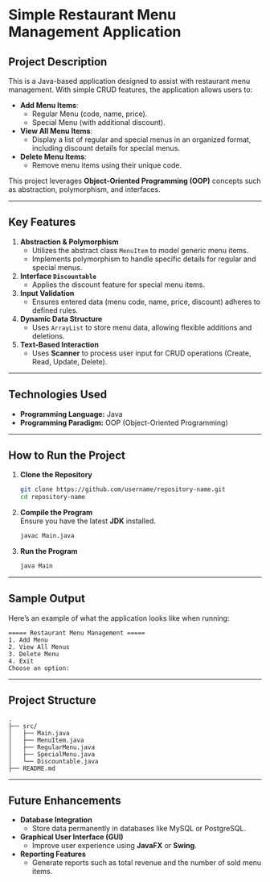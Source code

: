 # **Simple Restaurant Menu Management Application**

## **Project Description**  
This is a Java-based application designed to assist with restaurant menu management. With simple CRUD features, the application allows users to:  
- **Add Menu Items**:  
  - Regular Menu (code, name, price).  
  - Special Menu (with additional discount).  
- **View All Menu Items**:  
  - Display a list of regular and special menus in an organized format, including discount details for special menus.  
- **Delete Menu Items**:  
  - Remove menu items using their unique code.  

This project leverages **Object-Oriented Programming (OOP)** concepts such as abstraction, polymorphism, and interfaces.

---

## **Key Features**  
1. **Abstraction & Polymorphism**  
   - Utilizes the abstract class `MenuItem` to model generic menu items.  
   - Implements polymorphism to handle specific details for regular and special menus.  
2. **Interface `Discountable`**  
   - Applies the discount feature for special menu items.  
3. **Input Validation**  
   - Ensures entered data (menu code, name, price, discount) adheres to defined rules.  
4. **Dynamic Data Structure**  
   - Uses `ArrayList` to store menu data, allowing flexible additions and deletions.  
5. **Text-Based Interaction**  
   - Uses **Scanner** to process user input for CRUD operations (Create, Read, Update, Delete).  

---

## **Technologies Used**  
- **Programming Language:** Java  
- **Programming Paradigm:** OOP (Object-Oriented Programming)  

---

## **How to Run the Project**  
1. **Clone the Repository**  
   ```bash
   git clone https://github.com/username/repository-name.git
   cd repository-name
   ```
2. **Compile the Program**  
   Ensure you have the latest **JDK** installed.  
   ```bash
   javac Main.java
   ```
3. **Run the Program**  
   ```bash
   java Main
   ```

---

## **Sample Output**  
Here’s an example of what the application looks like when running:  

```
===== Restaurant Menu Management =====
1. Add Menu
2. View All Menus
3. Delete Menu
4. Exit
Choose an option: 
```

---

## **Project Structure**  
```
.
├── src/
│   ├── Main.java
│   ├── MenuItem.java
│   ├── RegularMenu.java
│   ├── SpecialMenu.java
│   └── Discountable.java
├── README.md
```

---

## **Future Enhancements**  
- **Database Integration**  
  - Store data permanently in databases like MySQL or PostgreSQL.  
- **Graphical User Interface (GUI)**  
  - Improve user experience using **JavaFX** or **Swing**.  
- **Reporting Features**  
  - Generate reports such as total revenue and the number of sold menu items.  
